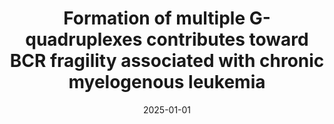 ---
title: "Formation of multiple G-quadruplexes contributes toward BCR fragility associated with chronic myelogenous leukemia"
collection: publications
category: journal
permalink: /publication/2025-01-01-g4-cml
excerpt: 'This paper demonstrates how G-quadruplex formation contributes to BCR fragility in CML.'
date: 2025-01-01
venue: 'Nucleic Acids Research'
paperurl: 'https://academic.oup.com/nar/advance-article/doi/10.1093/nar/gkaf167/7503568'
citation: 'Sharma, S., Thomas, E., Dahal, S., Das, S., Kothari, S., Roy, U., et al. (2025). &quot;Formation of multiple G-quadruplexes contributes toward BCR fragility associated with chronic myelogenous leukemia.&quot; <i>Nucleic Acids Research</i>. 53(6).'
---